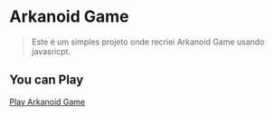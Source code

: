 # Arkanoid Game

> Este é um simples projeto onde recriei Arkanoid Game usando javasricpt.

## You can Play 

[Play Arkanoid Game](https://urutaudev.com.br/games/arkanoid/)
